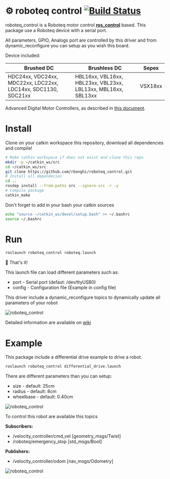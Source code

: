 :gear: roboteq control [![Build Status](https://travis-ci.org/rbonghi/roboteq_control.svg?branch=master)](https://travis-ci.org/rbonghi/roboteq_control)
=======

roboteq_control is a Roboteq motor control **[ros_control][ros_control]** based.
This package use a Roboteq device with a serial port.

All parameters, GPIO, Analogs port are controlled by this driver and from dynamic_reconfigure you can setup as you wish this board.

Device included:

| Brushed DC | Brushless DC | Sepex |
| ---------- | ------------ | ----- |
| HDC24xx, VDC24xx, MDC22xx, LDC22xx, LDC14xx, SDC1130, SDC21xx | HBL16xx, VBL16xx, HBL23xx, VBL23xx, LBL13xx, MBL16xx, SBL13xx | VSX18xx |

Advanced Digital Motor Controllers, as described in [this document][roboteq_manual]. 

# Install

Clone on your catkin workspace this repository, download all dependencies and compile!

```bash
# Make catkin workspace if does not exist and clone this repo
mkdir -p ~/catkin_ws/src
cd ~/catkin_ws/src
git clone https://github.com/rbonghi/roboteq_control.git
# Install all dependecies
cd ..
rosdep install --from-paths src --ignore-src -r -y
# Compile package
catkin_make
```

Don't forget to add in your bash your catkin sources

```bash
echo "source ~/catkin_ws/devel/setup.bash" >> ~/.bashrc
source ~/.bashrc
```

# Run

```bash
roslaunch roboteq_control roboteq.launch
```

:rocket: That's it!

This launch file can load different parameters such as:
 * port - Serial port (defaut: /dev/ttyUSB0)
 * config - Configuration file (Example in config file)

This driver include a dynamic_reconfigure topics to dynamically update all parameters of your robot

![roboteq_control](https://github.com/rbonghi/roboteq_control/wiki/images/dynamic_reconfigure.png)

Detailed information are available on [wiki](https://github.com/rbonghi/roboteq_control/wiki)

# Example

This package include a differential drive example to drive a robot.

```bash
roslaunch roboteq_control differential_drive.launch
```

There are different parameters than you can setup:
 * size - default: 25cm
 * radius - default: 8cm
 * wheelbase - default: 0.40cm

![roboteq_control](https://github.com/rbonghi/roboteq_control/wiki/images/roboteq_control.png)

To control this robot are available this topics

**Subscribers:**
 * /velocity_controller/cmd_vel [geometry_msgs/Twist]
 * /roboteq/emergency_stop [std_msgs/Bool]

**Publishers:**
 * /velocity_controller/odom [nav_msgs/Odometry]

![roboteq_control](https://github.com/rbonghi/roboteq_control/wiki/images/rosgraph_simple.png)

[roboteq_manual]: https://www.roboteq.com/index.php/docman/motor-controllers-documents-and-files/documentation/user-manual/272-roboteq-controllers-user-manual-v17/file
[ros_control]: http://wiki.ros.org/ros_control
